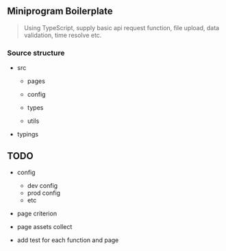 ## Miniprogram Boilerplate

> Using TypeScript, supply basic api request function, file upload, data validation, time resolve etc.

### Source structure

- src

  >

  - pages

  - config

  - types

  - utils

- typings

## TODO

- config

  - dev config
  - prod config
  - etc

- page criterion

- page assets collect

- add test for each function and page
